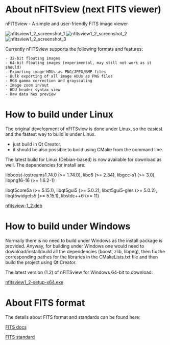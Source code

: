 # About nFITSview  (next FITS viewer)
nFITSview - A simple and user-friendly FITS image viewer

![nfitsview1_2_screenshot_1](https://user-images.githubusercontent.com/109148999/189863673-95bae9c0-0a9f-4d1a-8cbe-db80a276a623.png)
![nfitsview1_2_screenshot_2](https://user-images.githubusercontent.com/109148999/189863690-7321a797-b92a-4ad3-ae87-1c04b896c842.png)
![nfitsview1_2_screenshot_3](https://user-images.githubusercontent.com/109148999/189863700-1610f79c-fa03-471e-8619-888ae8559e22.png)


Currently nFITSview supports the following formats and features:

    - 32-bit floating images
    - 64-bit floating images (experimental, may still not work as it should)
    - Exporting image HDUs as PNG/JPEG/BMP files
    - Bulk exporting of all image HDUs as PNG files
    - RGB gamma correction and grayscaling
    - Image zoom in/out
    - HDU header syntax view
    - Raw data hex preview
    
# How to build under Linux

The original development of nFITSview is done under Linux, so the easiest and the fastest way to build is under Linux.

- just build in Qt Creator. 
- it should be also possible to build using CMake from the command line.

The latest build for Linux (Debian-based) is now available for download as well. The dependencies for install are:

libboost-iostreams1.74.0 (>= 1.74.0), libc6 (>= 2.34), libgcc-s1 (>= 3.0), libpng16-16 (>= 1.6.2-1)

libqt5core5a (>= 5.15.1), libqt5gui5 (>= 5.0.2), libqt5gui5-gles (>= 5.0.2), libqt5widgets5 (>= 5.15.1), libstdc++6 (>= 11)

[nfitsview-1_2.deb](https://github.com/surhh/nfitsview/releases/download/v1.2/nfitsview-1_2.deb)

# How to build under Windows

Normally there is no need to build under Windows as the install package is provided. 
Anyway, for building under Windows one would need to download/install/build all the dependencies (boost, zlib, libpng), then fix the
corresponding pathes for the libraries in the CMakeLists.txt file and then build the project using Qt Creator.

The latest version (1.2) of nFITSview for Windows 64-bit to download:

[nfitsview1_2-setup-x64.exe](https://github.com/surhh/nfitsview/releases/download/v1.2/nfitsview1_2-setup-x64.exe)

# About FITS format

The details about FITS format and standards can be found here:

[FITS docs](https://fits.gsfc.nasa.gov/fits_documentation.html)

[FITS standard](https://fits.gsfc.nasa.gov/fits_standard.html)


